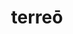 ---
title: terreō
meaning: to frighten
ch: 4
pos: verb
secondppstem: terr
infend: ēre
infhyph: -ēre
conjugation: second
note: (something else)
derivative: terrify
---